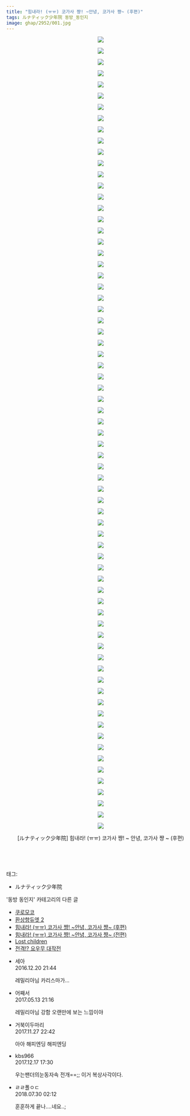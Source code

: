 ```yaml
---
title: "힘내라! (ㅠㅠ) 코가사 쨩! ~안녕, 코가사 쨩~ (후편)"
tags: ルナティック少年院 동방_동인지
image: ghap/2952/001.jpg
---
```

<div class="article">
<p style="text-align: center; clear: none; float: none;"><img src="{{ site.nasurl }}/ghap/2952/001.jpg"/></p>
<p style="text-align: center; clear: none; float: none;"><img src="{{ site.nasurl }}/ghap/2952/002.jpg"/></p>
<p style="text-align: center; clear: none; float: none;"><img src="{{ site.nasurl }}/ghap/2952/003.jpg"/></p>
<p style="text-align: center; clear: none; float: none;"><img src="{{ site.nasurl }}/ghap/2952/004.jpg"/></p>
<p style="text-align: center; clear: none; float: none;"><img src="{{ site.nasurl }}/ghap/2952/005.jpg"/></p>
<p style="text-align: center; clear: none; float: none;"><img src="{{ site.nasurl }}/ghap/2952/006.jpg"/></p>
<p style="text-align: center; clear: none; float: none;"><img src="{{ site.nasurl }}/ghap/2952/007.jpg"/></p>
<p style="text-align: center; clear: none; float: none;"><img src="{{ site.nasurl }}/ghap/2952/008.jpg"/></p>
<p style="text-align: center; clear: none; float: none;"><img src="{{ site.nasurl }}/ghap/2952/009.jpg"/></p>
<p style="text-align: center; clear: none; float: none;"><img src="{{ site.nasurl }}/ghap/2952/010.jpg"/></p>
<p style="text-align: center; clear: none; float: none;"><img src="{{ site.nasurl }}/ghap/2952/011.jpg"/></p>
<p style="text-align: center; clear: none; float: none;"><img src="{{ site.nasurl }}/ghap/2952/012.jpg"/></p>
<p style="text-align: center; clear: none; float: none;"><img src="{{ site.nasurl }}/ghap/2952/013.jpg"/></p>
<p style="text-align: center; clear: none; float: none;"><img src="{{ site.nasurl }}/ghap/2952/014.jpg"/></p>
<p style="text-align: center; clear: none; float: none;"><img src="{{ site.nasurl }}/ghap/2952/015.jpg"/></p>
<p style="text-align: center; clear: none; float: none;"><img src="{{ site.nasurl }}/ghap/2952/016.jpg"/></p>
<p style="text-align: center; clear: none; float: none;"><img src="{{ site.nasurl }}/ghap/2952/017.jpg"/></p>
<p style="text-align: center; clear: none; float: none;"><img src="{{ site.nasurl }}/ghap/2952/018.jpg"/></p>
<p style="text-align: center; clear: none; float: none;"><img src="{{ site.nasurl }}/ghap/2952/019.jpg"/></p>
<p style="text-align: center; clear: none; float: none;"><img src="{{ site.nasurl }}/ghap/2952/020.jpg"/></p>
<p style="text-align: center; clear: none; float: none;"><img src="{{ site.nasurl }}/ghap/2952/021.jpg"/></p>
<p style="text-align: center; clear: none; float: none;"><img src="{{ site.nasurl }}/ghap/2952/022.jpg"/></p>
<p style="text-align: center; clear: none; float: none;"><img src="{{ site.nasurl }}/ghap/2952/023.jpg"/></p>
<p style="text-align: center; clear: none; float: none;"><img src="{{ site.nasurl }}/ghap/2952/024.jpg"/></p>
<p style="text-align: center; clear: none; float: none;"><img src="{{ site.nasurl }}/ghap/2952/025.jpg"/></p>
<p style="text-align: center; clear: none; float: none;"><img src="{{ site.nasurl }}/ghap/2952/026.jpg"/></p>
<p style="text-align: center; clear: none; float: none;"><img src="{{ site.nasurl }}/ghap/2952/027.jpg"/></p>
<p style="text-align: center; clear: none; float: none;"><img src="{{ site.nasurl }}/ghap/2952/028.jpg"/></p>
<p style="text-align: center; clear: none; float: none;"><img src="{{ site.nasurl }}/ghap/2952/029.jpg"/></p>
<p style="text-align: center; clear: none; float: none;"><img src="{{ site.nasurl }}/ghap/2952/030.jpg"/></p>
<p style="text-align: center; clear: none; float: none;"><img src="{{ site.nasurl }}/ghap/2952/031.jpg"/></p>
<p style="text-align: center; clear: none; float: none;"><img src="{{ site.nasurl }}/ghap/2952/032.jpg"/></p>
<p style="text-align: center; clear: none; float: none;"><img src="{{ site.nasurl }}/ghap/2952/033.jpg"/></p>
<p style="text-align: center; clear: none; float: none;"><img src="{{ site.nasurl }}/ghap/2952/034.jpg"/></p>
<p style="text-align: center; clear: none; float: none;"><img src="{{ site.nasurl }}/ghap/2952/035.jpg"/></p>
<p style="text-align: center; clear: none; float: none;"><img src="{{ site.nasurl }}/ghap/2952/036.jpg"/></p>
<p style="text-align: center; clear: none; float: none;"><img src="{{ site.nasurl }}/ghap/2952/037.jpg"/></p>
<p style="text-align: center; clear: none; float: none;"><img src="{{ site.nasurl }}/ghap/2952/038.jpg"/></p>
<p style="text-align: center; clear: none; float: none;"><img src="{{ site.nasurl }}/ghap/2952/039.jpg"/></p>
<p style="text-align: center; clear: none; float: none;"><img src="{{ site.nasurl }}/ghap/2952/040.jpg"/></p>
<p style="text-align: center; clear: none; float: none;"><img src="{{ site.nasurl }}/ghap/2952/041.jpg"/></p>
<p style="text-align: center; clear: none; float: none;"><img src="{{ site.nasurl }}/ghap/2952/042.jpg"/></p>
<p style="text-align: center; clear: none; float: none;"><img src="{{ site.nasurl }}/ghap/2952/043.jpg"/></p>
<p style="text-align: center; clear: none; float: none;"><img src="{{ site.nasurl }}/ghap/2952/044.jpg"/></p>
<p style="text-align: center; clear: none; float: none;"><img src="{{ site.nasurl }}/ghap/2952/045.jpg"/></p>
<p style="text-align: center; clear: none; float: none;"><img src="{{ site.nasurl }}/ghap/2952/046.jpg"/></p>
<p style="text-align: center; clear: none; float: none;"><img src="{{ site.nasurl }}/ghap/2952/047.jpg"/></p>
<p style="text-align: center; clear: none; float: none;"><img src="{{ site.nasurl }}/ghap/2952/048.jpg"/></p>
<p style="text-align: center; clear: none; float: none;"><img src="{{ site.nasurl }}/ghap/2952/049.jpg"/></p>
<p style="text-align: center; clear: none; float: none;"><img src="{{ site.nasurl }}/ghap/2952/050.jpg"/></p>
<p style="text-align: center; clear: none; float: none;"><img src="{{ site.nasurl }}/ghap/2952/051.jpg"/></p>
<p style="text-align: center; clear: none; float: none;"><img src="{{ site.nasurl }}/ghap/2952/052.jpg"/></p>
<p style="text-align: center; clear: none; float: none;"><img src="{{ site.nasurl }}/ghap/2952/053.jpg"/></p>
<p style="text-align: center; clear: none; float: none;"><img src="{{ site.nasurl }}/ghap/2952/054.jpg"/></p>
<p style="text-align: center; clear: none; float: none;"><img src="{{ site.nasurl }}/ghap/2952/055.jpg"/></p>
<p style="text-align: center; clear: none; float: none;"><img src="{{ site.nasurl }}/ghap/2952/056.jpg"/></p>
<p style="text-align: center; clear: none; float: none;"><img src="{{ site.nasurl }}/ghap/2952/057.jpg"/></p>
<p style="text-align: center; clear: none; float: none;"><img src="{{ site.nasurl }}/ghap/2952/058.jpg"/></p>
<p style="text-align: center; clear: none; float: none;"><img src="{{ site.nasurl }}/ghap/2952/059.jpg"/></p>
<p style="text-align: center; clear: none; float: none;"><img src="{{ site.nasurl }}/ghap/2952/060.jpg"/></p>
<p style="text-align: center; clear: none; float: none;"><img src="{{ site.nasurl }}/ghap/2952/061.jpg"/></p>
<p style="text-align: center; clear: none; float: none;"><img src="{{ site.nasurl }}/ghap/2952/062.jpg"/></p>
<p style="text-align: center; clear: none; float: none;"><img src="{{ site.nasurl }}/ghap/2952/063.jpg"/></p>
<p style="text-align: center; clear: none; float: none;"><img src="{{ site.nasurl }}/ghap/2952/064.jpg"/></p>
<p style="text-align: center; clear: none; float: none;"><img src="{{ site.nasurl }}/ghap/2952/065.jpg"/></p>
<p style="text-align: center; clear: none; float: none;"><img src="{{ site.nasurl }}/ghap/2952/066.jpg"/></p>
<p style="text-align: center; clear: none; float: none;"><img src="{{ site.nasurl }}/ghap/2952/067.jpg"/></p>
<p style="text-align: center; clear: none; float: none;"><img src="{{ site.nasurl }}/ghap/2952/068.jpg"/></p>
<p style="text-align: center; clear: none; float: none;"><img src="{{ site.nasurl }}/ghap/2952/069.jpg"/></p>
<p style="text-align: center; clear: none; float: none;"><img src="{{ site.nasurl }}/ghap/2952/070.jpg"/></p>
<p style="text-align: center; clear: none; float: none;"><img src="{{ site.nasurl }}/ghap/2952/071.jpg"/></p>
<p style="text-align: center; clear: none; float: none;">[ルナティック少年院] 힘내라! (ㅠㅠ) 코가사 쨩! ~ 안녕, 코가사 쨩 ~ (후편)</p>
<p style="text-align: center; clear: none; float: none;"><br/></p>
<p><br/></p>
</div><div class="tagTrail">
<p>태그: </p>
<ul>
<li>ルナティック少年院</li>
</ul>
</div><div class="another">
<p>'동방 동인지' 카테고리의 다른 글</p>
<ul>
<li><a href="/2016-12-20-ghap_2956">쿠로모코</a></li>
<li><a href="/2016-12-20-ghap_2954">환상향듀엣 2</a></li>
<li><a href="/2016-12-20-ghap_2952">힘내라! (ㅠㅠ) 코가사 쨩! ~안녕, 코가사 쨩~ (후편)</a></li>
<li><a href="/2016-12-20-ghap_2951">힘내라! (ㅠㅠ) 코가사 쨩! ~안녕, 코가사 쨩~ (전편)</a></li>
<li><a href="/2016-12-19-ghap_2947">Lost children</a></li>
<li><a href="/2016-12-19-ghap_2945">전격!? 요우무 대작전</a></li>
</ul>
</div><div class="cb_module cb_fluid">
<div class="cb_wrt cb_profile">
<div class="comment">
<ul>
<li class="cb_thumb_off" id="comment14874313">
<div class="cb_comment_area">
<div class="cb_info_area">
<div class="cb_section">
<span class="cb_nick_name">세아</span>
</div>
<div class="cb_section">
<span class="cb_date">2016.12.20 21:44 </span>
</div>
</div>
<div class="cb_dsc_comment">
<p class="cb_dsc">
											레밀리아님 카리스마가...
										</p>
</div>
</div></li>
<li class="cb_thumb_off" id="comment14988208">
<div class="cb_comment_area">
<div class="cb_info_area">
<div class="cb_section">
<span class="cb_nick_name">어째서</span>
</div>
<div class="cb_section">
<span class="cb_date">2017.05.13 21:16 </span>
</div>
</div>
<div class="cb_dsc_comment">
<p class="cb_dsc">
											레밀리아님 강함 오랜만에 보는 느낌이야
										</p>
</div>
</div></li>
<li class="cb_thumb_off" id="comment15138761">
<div class="cb_comment_area">
<div class="cb_info_area">
<div class="cb_section">
<span class="cb_nick_name">거북이두마리</span>
</div>
<div class="cb_section">
<span class="cb_date">2017.11.27 22:42 </span>
</div>
</div>
<div class="cb_dsc_comment">
<p class="cb_dsc">
											아아 해피엔딩 해피엔딩
										</p>
</div>
</div></li>
<li class="cb_thumb_off" id="comment15154016">
<div class="cb_comment_area">
<div class="cb_info_area">
<div class="cb_section">
<span class="cb_nick_name">kbs966</span>
</div>
<div class="cb_section">
<span class="cb_date">2017.12.17 17:30 </span>
</div>
</div>
<div class="cb_dsc_comment">
<p class="cb_dsc">
											우는팬더의눈동자속 전개==;; 이거 복상사각이다.
										</p>
</div>
</div></li>
<li class="cb_thumb_off" id="comment15296629">
<div class="cb_comment_area">
<div class="cb_info_area">
<div class="cb_section">
<span class="cb_nick_name">ㄹㄹ폴ㅇㄷ</span>
</div>
<div class="cb_section">
<span class="cb_date">2018.07.30 02:12 </span>
</div>
</div>
<div class="cb_dsc_comment">
<p class="cb_dsc">
											훈훈하게 끝나....네요..;
										</p>
</div>
</div></li>
</ul>
</div>
</div><!-- commentList close -->
</div>